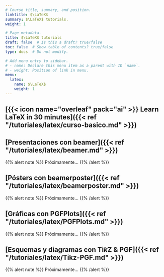 ```yaml
---
# Course title, summary, and position.
linktitle: $\LaTeX$
summary: $\LaTeX$ tutorials.
weight: 1

# Page metadata.
title: $\LaTeX$ tutorials
draft: false  # Is this a draft? true/false
toc: false  # Show table of contents? true/false
type: docs  # Do not modify.

# Add menu entry to sidebar.
# - name: Declare this menu item as a parent with ID `name`.
# - weight: Position of link in menu.
menu:
  latex:
    name: $\LaTeX$
    weight: 1
---
```


## [{{< icon name="overleaf" pack="ai" >}} Learn LaTeX in 30 minutes]({{< ref "/tutoriales/latex/curso-basico.md" >}})

## [Presentaciones con beamer]({{< ref "/tutoriales/latex/beamer.md" >}})

{{% alert note %}}
Próximamente...
{{% /alert %}}

## [Pósters con beamerposter]({{< ref "/tutoriales/latex/beamerposter.md" >}})

{{% alert note %}}
Próximamente...
{{% /alert %}}

## [Gráficas con PGFPlots]({{< ref "/tutoriales/latex/PGFPlots.md" >}})

{{% alert note %}}
Próximamente...
{{% /alert %}}

## [Esquemas y diagramas con Ti*k*Z & PGF]({{< ref "/tutoriales/latex/Tikz-PGF.md" >}})

{{% alert note %}}
Próximamente...
{{% /alert %}}